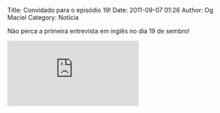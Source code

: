 Title: Convidado para o episódio 19!
Date: 2011-09-07 01:26
Author: Og Maciel
Category: Notícia


Não perca a primeira entrevista em inglês no dia 19 de sembro!

![qrcode](http://qrcode.kaywa.com/img.php?s=8&d=O%20pr%C3%B3ximo%20entrevistado%20do%20Cast%C3%A1lio%20Podcast%20vai%20ser%20Pete%20Savage%20no%20dia%2019%20de%20sembro%21%21%21%20%20http%3A%2F%2Fcastalio.info)

